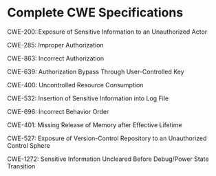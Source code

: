 

# Complete CWE Specifications

CWE-200: Exposure of Sensitive Information to an Unauthorized Actor

CWE-285: Improper Authorization

CWE-863: Incorrect Authorization

CWE-639: Authorization Bypass Through User-Controlled Key

CWE-400: Uncontrolled Resource Consumption

CWE-532: Insertion of Sensitive Information into Log File

CWE-696: Incorrect Behavior Order

CWE-401: Missing Release of Memory after Effective Lifetime

CWE-527: Exposure of Version-Control Repository to an Unauthorized Control Sphere

CWE-1272: Sensitive Information Uncleared Before Debug/Power State Transition